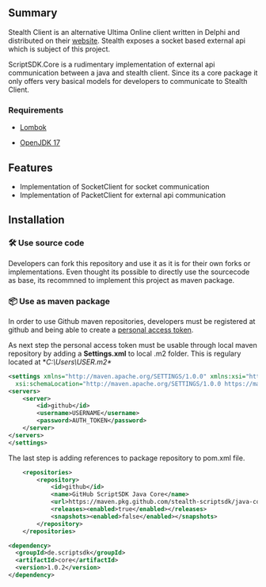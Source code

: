 ## Summary

Stealth Client is an alternative Ultima Online client written in Delphi and distributed on their [website](https://stealth.od.ua/ "website"). Stealth exposes a socket based external api which is subject of this project.

ScriptSDK.Core is a rudimentary implementation of external api communication between a java and stealth client. Since its a core package it only offers very basical models for developers to communicate to Stealth Client.

### Requirements

- [Lombok](https://projectlombok.org/ "Lombok")

- [OpenJDK 17](https://adoptium.net/ "OpenJDK 17") 

## Features

- Implementation of SocketClient for socket communication
- Implementation of PacketClient for external api communication

## Installation

### 🛠 Use source code

Developers can fork this repository and use it as it is for their own forks or implementations. Even thought its possible to directly use the sourcecode as base, its recommned to implement this project as maven package.

### 📦 Use as maven package

In order to use Github maven repositories, developers must be registered at github and being able to create a [personal access token](https://docs.github.com/en/authentication/keeping-your-account-and-data-secure/creating-a-personal-access-token "personal access token").

As next step the personal access token must be usable through local maven repository by adding a **Settings.xml** to local .m2 folder. This is regulary located at **C:\Users\USER\.m2\**

```xml
<settings xmlns="http://maven.apache.org/SETTINGS/1.0.0" xmlns:xsi="http://www.w3.org/2001/XMLSchema-instance"
  xsi:schemaLocation="http://maven.apache.org/SETTINGS/1.0.0 https://maven.apache.org/xsd/settings-1.0.0.xsd">
<servers>
    <server>
        <id>github</id>
        <username>USERNAME</username>
        <password>AUTH_TOKEN</password>
    </server>
</servers>
</settings>
```

The last step is adding references to package repository to pom.xml file.

```xml
    <repositories>
        <repository>
            <id>github</id>
            <name>GitHub ScriptSDK Java Core</name>
            <url>https://maven.pkg.github.com/stealth-scriptsdk/java-core</url>
            <releases><enabled>true</enabled></releases>
            <snapshots><enabled>false</enabled></snapshots>
        </repository>
    </repositories>
```



```xml
<dependency>
  <groupId>de.scriptsdk</groupId>
  <artifactId>core</artifactId>
  <version>1.0.2</version>
</dependency>
```
